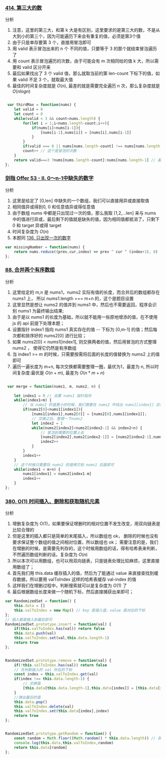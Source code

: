 ### [414. 第三大的数](https://leetcode-cn.com/problems/third-maximum-number/solution/mou-pao-jie-jue-di-k-da-by-jzsq_lyx-0gt4/)
分析
1. 注意，这里的第三大，和第 k 大是有区别，这里要求的是第三大的数，不是从大到小的第三个，因为可能遍历下来会有重复的值，必须是第3个值
2. 由于只是单存要第 3 个，直接用冒泡即可
3. 用 valid 表示冒泡出来的 n 个 不同的值，只要等于 3 的那个就结束冒泡遍历了
4. 用 count 表示冒泡遍历的次数，由于可能会有 m 次相同给的值 k 大，所以需要和 valid 区分开来
5. 最后如果找出了 3 个 valid 值，那么就取当前的第 len-count 下标下的值，如果 valid 不足 3 个，就取最大值
6. 最佳的时间复杂度就是 ${O(n)}$, 最差的就是需要完全遍历 n 次，那么复杂度就是 ${O(nlogn)}$
```javascript

 var thirdMax = function(nums) {
    let valid = 0
    let count = 0
    while(valid < 3 && count<nums.length) {
        for(let i = 1;i<nums.length-count;i++){
            if(nums[i]<nums[i-1]){
                [nums[i-1],nums[i]] = [nums[i],nums[i-1]]
            }
        }
        if(valid === 0 || nums[nums.length-count] !== nums[nums.length-count-1]) valid++ // 如果第一次或者冒泡完之后不与上一个值值相等的时候，才会
        count++ // 这个是冒泡的次数
    }
    return valid===3 ?nums[nums.length-count]:nums[nums.length-1] // 最后找到的是 count 的那个,或者最大那个
};
```


### [剑指 Offer 53 - II. 0～n-1中缺失的数字](https://leetcode-cn.com/problems/que-shi-de-shu-zi-lcof/solution/yi-huo-qiu-zhi-by-jzsq_lyx-nc3j/)
分析
1. 这里是给定了 [0,len] 中缺失的一个数组，我们可以直接用异或直接取值
2. 相同值异或得到0, 0 和任意值异或得任意值
3. 由于数组 nums 中都是只出现过一次的值，那么我取 [1,2,...len] 来与 nums 中的值进行异或，最后剩下的值就是缺失的值，因为相同值都抵消了，只剩下 0 和 target 异或得 target
4. 时间复杂度为 ${O(n)}$
5. 本题同 [136. 只出现一次的数字](https://leetcode-cn.com/problems/single-number/submissions/)
```javascript
var missingNumber = function(nums) {
    return nums.reduce((prev,cur,index) => prev ^ cur ^ (index+1), 0)
};
```

### [88. 合并两个有序数组](https://leetcode-cn.com/problems/merge-sorted-array/solution/liang-you-xu-shu-zu-yuan-di-he-bing-by-j-uzze/)
 分析
 1. 这里给定的 m,n 是 nums1，nums2 实际有值的长度，而合并后的数组都存在 nums1 上， 所以 nums1.length === m+n 的，这个是题目设置
 2. 这里显然是想让 nums2 的值并到 nums1 中，然后也不需要返回，程序会识别 nums1 为最终输出结果;
 3. 由于是以 nums1 的长度为基础，所以就不能用一些原地增添的值，在不使用 js 的 api 前提下处理本题；
 4. 设置指针 index1 指向 nums1 真实存在的值 -- 下标为 [0,m-1] 的值；然后每次都和排序好的 nums2[0] 进行比较；
 5. 如果 nums2[0] < nums1[index1], 则交换两者的值，然后用冒泡的方式整理 nums2 ， 使得它仍然是有序数组
 6. 当 index1 >= m 的时候，只需要按需将后面的长度的值替换为 nums2 上的值即可
 7.  遍历一遍长度为 m+n, 每次交换都需要整理一圈，最优为1，最差为 n, 所以时间复杂度:最优是 ${O(n+m)}$, 最差为 ${O(n*m+n)}$
```javascript

 var merge = function(nums1, m, nums2, n) {
    
    let index1 = 0 // 设置 nums1 指针指向
    while(index1<m) {
        // 当 nums2 的值更小的时候，我们需要在 nums2 中找出 nums1[index1] 应该处于 nums2[index2] 的位置
        if(nums2[0]<nums1[index1]){
            [nums1[index1],nums2[0]] = [nums2[0],nums1[index1]]; 
            // 交接之后，整理一下nums2
            let index2 = 1
            while(nums2[index2]<nums2[index2-1] && index2<n) {
                // 冒泡到需要的位置上去
                [nums2[index2],nums2[index2-1]] = [nums2[index2-1],nums2[index2]];
                index2++
            }
        }
        index1++
    }
    // 这个时候只需要将 nums2 的值拷贝到 nums1 后面即可
    while(index1 < m+n) {
        nums1[index1] = nums2[index1-m]
        index1++
    }
};
```


### [380. O(1) 时间插入、删除和获取随机元素](https://leetcode-cn.com/problems/insert-delete-getrandom-o1/solution/shu-zu-ha-xi-biao-by-jzsq_lyx-mmwh/)
分析
1. 增删复杂度为 O(1)，如果要保证增删时的相对位置不发生改变，用双向链表是比较合理的
2. 但是这里的插入都只是简单的末尾插入，所以数组也 ok， 删除的时候也没有要求保证整个数组的值之间相对位置，所以数组也 ok； 需要注意的是，我们在增删的时候，是需要先判存的，这个时候用数组的话，得有哈希表来判断，不然遍历数组判断的话，复杂度为 ${O(n)}$
3. 所以本次可以用数组，也可以用双向链表，只是链表处理比较麻烦，这里直接用数组了；
4. 首先我们用 this.data 缓存插入的值，然后为了能通过 value 来直接查找到缓存数据，所以要用 valToIndex 这样的哈希表缓存 val-index 的值
5. 这样我们在增删过程中，判断搜索就可以是复杂度为 ${O(1)}$ 了
6. 最后根据数组长度来做一个随机下标，然后直接捕获出来即可；
```javascript
var RandomizedSet = function() {
    this.data = []
    this.valToIndex = new Map() // key 是插入值，value 是对应的下标
};
// 插入都是插入到最后即可
RandomizedSet.prototype.insert = function(val) {
    if(this.valToIndex.has(val)) return false
    this.data.push(val)
    this.valToIndex.set(val,this.data.length-1)
    return true
};


RandomizedSet.prototype.remove = function(val) {
    if(!this.valToIndex.has(val)) return false
    // 先判断插入的 val 所在的下标
    const index = this.valToIndex.get(val)
    if(index !== this.data.length-1) {
        // 交换值
        [this.data[this.data.length-1],this.data[index]] = [this.data[index],this.data[this.data.length-1]]
    }
    //弹出最后的值
    this.data.pop() 
    this.valToIndex.delete(val)
    this.valToIndex.set(this.data[index],index)
    return true
};


RandomizedSet.prototype.getRandom = function() {
    const random = Math.floor((Math.random() * this.data.length)) // 获取随机下标
    console.log(this.data,this.valToIndex,random)
    return this.data[random]
};
```